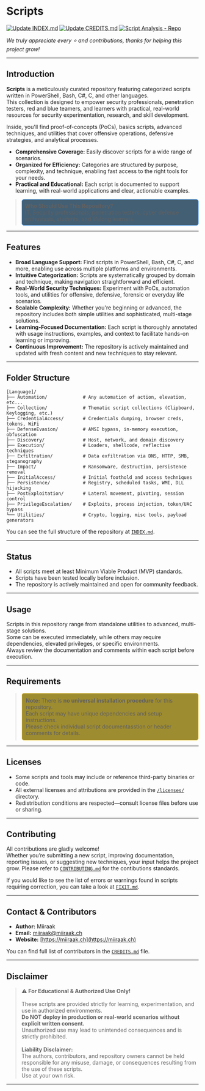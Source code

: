 # Scripts 
[![Update INDEX.md](https://github.com/Miiraak/Scripts/actions/workflows/Update-Credits-List.yml/badge.svg?event=workflow_dispatch)](https://github.com/Miiraak/Scripts/actions/workflows/Update-Credits-List.yml)
[![Update CREDITS.md](https://github.com/Miiraak/Scripts/actions/workflows/Update-Repository-Index.yml/badge.svg?event=workflow_dispatch)](https://github.com/Miiraak/Scripts/actions/workflows/Update-Repository-Index.yml)
[![Script Analysis - Repo](https://github.com/Miiraak/Scripts/actions/workflows/Analysis-Repo.yml/badge.svg)](https://github.com/Miiraak/Scripts/actions/workflows/Analysis-Repo.yml)

_We truly appreciate every ⭐ and contributions, thanks for helping this project grow!_

---

## Introduction
**Scripts** is a meticulously curated repository featuring categorized scripts written in PowerShell, Bash, C#, C, and other languages.  
This collection is designed to empower security professionals, penetration testers, red and blue teamers, and learners with practical, real-world resources for security experimentation, research, and skill development. 

Inside, you'll find proof-of-concepts (PoCs), basics scripts, advanced techniques, and utilities that cover offensive operations, defensive strategies, and analytical processes.

- **Comprehensive Coverage:** Easily discover scripts for a wide range of scenarios.
- **Organized for Efficiency:** Categories are structured by purpose, complexity, and technique, enabling fast access to the right tools for your needs.
- **Practical and Educational:** Each script is documented to support learning, with real-world applications and clear, actionable examples.

> <div style="border:1px solid #4fa3ff; background-color:#435f74ff; border-radius:6px; padding:8px;">
> <strong>Who Should Use This Repository?</strong><br>
> IT, Security professionals, penetration testers, cyber defense enthusiasts, students, and lifelong learners.
> </div>

---

## Features
- **Broad Language Support:** Find scripts in PowerShell, Bash, C#, C, and more, enabling use across multiple platforms and environments.
- **Intuitive Categorization:** Scripts are systematically grouped by domain and technique, making navigation straightforward and efficient.
- **Real-World Security Techniques:** Experiment with PoCs, automation tools, and utilities for offensive, defensive, forensic or everyday life scenarios.
- **Scalable Complexity:** Whether you're beginning or advanced, the repository includes both simple utilities and sophisticated, multi-stage solutions.
- **Learning-Focused Documentation:** Each script is thoroughly annotated with usage instructions, examples, and context to facilitate hands-on learning or improving.
- **Continuous Improvement:** The repository is actively maintained and updated with fresh content and new techniques to stay relevant.

---

## Folder Structure
```plaintext
[Language]/
├── Automation/             # Any automation of action, elevation, etc...
├── Collection/             # Thematic script collections (Clipboard, Keylogging, etc.)
├── CredentialAccess/       # Credentials dumping, browser creds, tokens, WiFi
├── DefenseEvasion/         # AMSI bypass, in-memory execution, obfuscation
├── Discovery/              # Host, network, and domain discovery
├── Execution/              # Loaders, shellcode, reflective techniques
├── Exfiltration/           # Data exfiltration via DNS, HTTP, SMB, steganography
├── Impact/                 # Ransomware, destruction, persistence removal
├── InitialAccess/          # Initial foothold and access techniques
├── Persistence/            # Registry, scheduled tasks, WMI, DLL hijacking
├── PostExploitation/       # Lateral movement, pivoting, session control
├── PrivilegeEscalation/    # Exploits, process injection, token/UAC bypass
└── Utilities/              # Crypto, logging, misc tools, payload generators
```

You can see the full structure of the repository at [`INDEX.md`](INDEX.md). 

---

## Status
- All scripts meet at least Minimum Viable Product (MVP) standards.
- Scripts have been tested locally before inclusion.
- The repository is actively maintained and open for community feedback.

---

## Usage
Scripts in this repository range from standalone utilities to advanced, multi-stage solutions.  
Some can be executed immediately, while others may require dependencies, elevated privileges, or specific environments.  
Always review the documentation and comments within each script before execution.

---

## Requirements
> <div style="border:1px solid #ffe066; background-color: #9e8c30ff; border-radius:6px; padding:10px;">
> <strong>Note:</strong> There is <strong>no universal installation procedure</strong> for this repository.<br>
> Each script may have unique dependencies and setup instructions.<br>
> Please check individual script documentasstion or header comments for details.
> </div>

---

## Licenses
- Some scripts and tools may include or reference third-party binaries or code.
- All external licenses and attributions are provided in the [`/licenses/`](https://github.com/Miiraak/Scripts/tree/master/Licences) directory.
- Redistribution conditions are respected—consult license files before use or sharing.

---

## Contributing
All contributions are gladly welcome!  
Whether you’re submitting a new script, improving documentation, reporting issues, or suggesting new techniques, your input helps the project grow.
Please refer to [`CONTRIBUTING.md`](./CONTRIBUTING.md) for the contibutions standards.

If you would like to see the list of errors or warnings found in scripts requiring correction, you can take a look at [`FIXIT.md`](./FIXIT.md). 

---

## Contact & Contributors
- **Author:** Miiraak
- **Email:** [miiraak@miiraak.ch](mailto:miiraak@miiraak.ch)
- **Website:** [https://miiraak.ch](https://miiraak.ch)

You can find full list of contributors in the [`CREDITS.md`](./CREDITS.md) file.

---

## Disclaimer
> <strong>⚠️ For Educational & Authorized Use Only!</strong><br><br>
> These scripts are provided strictly for learning, experimentation, and use in authorized environments.<br>
> <strong>Do NOT deploy in production or real-world scenarios without explicit written consent.</strong><br>
> Unauthorized use may lead to unintended consequences and is strictly prohibited.<br><br>
> <strong>Liability Disclaimer:</strong><br>
> The authors, contributors, and repository owners cannot be held responsible for any misuse, damage, or consequences resulting from the use of these scripts.<br>
> Use at your own risk.
> </div>

---
